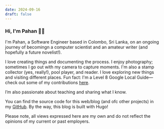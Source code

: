 ```yaml
---
date: 2024-09-16
draft: false
---
```


### Hi, I'm Pahan 👋🏼

I'm Pahan, a Software Engineer based in Colombo, Sri Lanka, on an ongoing journey of becomingn a computer scientist and an amateur writer (and hopefully a future novelist!).

I love creating things and documenting the process. I enjoy photography; sometimes I go out with my camera to capture moments. I'm also a stamp collector (yes, really!), pool player, and reader. I love exploring new things and visiting different places. Fun fact: I'm a Level 8 Google Local Guide—check out some of my contributions [here](https://maps.app.goo.gl/CSp48hMUo7LBPyvm7?g_st=ic).

I’m also passionate about teaching and sharing what I know.

You can find the source code for this web/blog (and ofc other projects) in my [GitHub](https://github.com/pahancha). By the way, this blog is built with Hugo!


Please note, all views expressed here are my own and do not reflect the opinions of my current or past employers.
